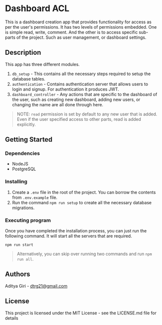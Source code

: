 # Dashboard ACL

This is a dashboard creation app that provides functionality for access as per the user's permissions. It has two levels of permissions embedded. One is simple read, write, comment. And the other is to access specific sub-parts of the project. Such as user management, or dashboard settings.

## Description

This app has three different modules.

1. `db_setup` - This contains all the necessary steps required to setup the database tables.
2. `authentication` - Contains authentication server that allows users to login and signup. For authentication it produces JWT.
3. `dashboard_controller` - Any actions that are specific to the dashboard of the user, such as creating new dashboard, adding new users, or changing the name are all done through here.

> NOTE: `read` permission is set by default to any new user that is added. Even if the user specified access to other parts, read is added explicitly.

## Getting Started

### Dependencies

* NodeJS
* PostgreSQL

### Installing

1. Create a `.env` file in the root of the project. You can borrow the contents from `.env.example` file.
2. Run the command `npm run setup` to create all the necessary database migrations.

### Executing program

Once you have completed the installation process, you can just run the following command. It will start all the servers that are required.

```
npm run start
```

> Alternatively, you can skip over running two commands and run `npm run all`.

## Authors

Aditya Giri - dtrg21@gmail.com

## License

This project is licensed under the MIT License - see the LICENSE.md file for details
